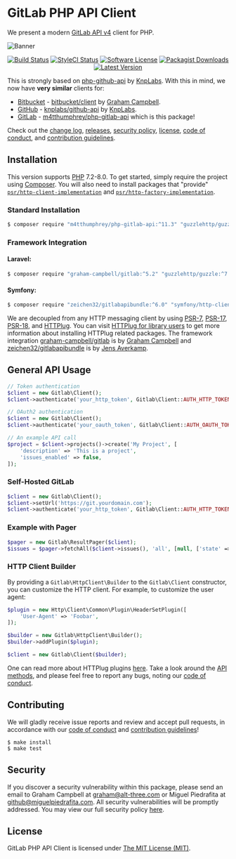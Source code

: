 # GitLab PHP API Client

We present a modern [GitLab API v4](https://docs.gitlab.com/ce/api/) client for PHP.

![Banner](https://user-images.githubusercontent.com/2829600/86969006-fc2e3b00-c164-11ea-80b7-8750160a65c4.png)

<p align="center">
<a href="https://github.com/GitLabPHP/Client/actions?query=workflow%3ATests"><img src="https://img.shields.io/github/workflow/status/GitLabPHP/Client/Tests?label=Tests&style=flat-square" alt="Build Status"></img></a>
<a href="https://github.styleci.io/repos/6816335"><img src="https://github.styleci.io/repos/6816335/shield" alt="StyleCI Status"></img></a>
<a href="LICENSE"><img src="https://img.shields.io/badge/license-MIT-brightgreen?style=flat-square" alt="Software License"></img></a>
<a href="https://packagist.org/packages/m4tthumphrey/php-gitlab-api"><img src="https://img.shields.io/packagist/dt/m4tthumphrey/php-gitlab-api?style=flat-square" alt="Packagist Downloads"></img></a>
<a href="https://github.com/GitLabPHP/Client/releases"><img src="https://img.shields.io/github/release/GitLabPHP/Client?style=flat-square" alt="Latest Version"></img></a>
</p>

This is strongly based on [php-github-api](https://github.com/KnpLabs/php-github-api) by [KnpLabs](https://github.com/KnpLabs). With this in mind, we now have **very similar** clients for:

* [Bitbucket](https://bitbucket.org/) - [bitbucket/client](https://packagist.org/packages/bitbucket/client) by [Graham Campbell](https://github.com/GrahamCampbell).
* [GitHub](https://github.com/) - [knplabs/github-api](https://packagist.org/packages/knplabs/github-api) by [KnpLabs](https://github.com/KnpLabs/php-github-api).
* [GitLab](https://gitlab.com/) - [m4tthumphrey/php-gitlab-api](https://packagist.org/packages/m4tthumphrey/php-gitlab-api) which is this package!

Check out the [change log](CHANGELOG.md), [releases](https://github.com/GitLabPHP/Client/releases), [security policy](https://github.com/GitLabPHP/Client/security/policy), [license](LICENSE), [code of conduct](.github/CODE_OF_CONDUCT.md), and [contribution guidelines](.github/CONTRIBUTING.md).


## Installation

This version supports [PHP](https://php.net) 7.2-8.0. To get started, simply require the project using [Composer](https://getcomposer.org). You will also need to install packages that "provide" [`psr/http-client-implementation`](https://packagist.org/providers/psr/http-client-implementation) and [`psr/http-factory-implementation`](https://packagist.org/providers/psr/http-factory-implementation).

### Standard Installation

```bash
$ composer require "m4tthumphrey/php-gitlab-api:^11.3" "guzzlehttp/guzzle:^7.2" "http-interop/http-factory-guzzle:^1.0"
```

### Framework Integration

#### Laravel:

```bash
$ composer require "graham-campbell/gitlab:^5.2" "guzzlehttp/guzzle:^7.2" "http-interop/http-factory-guzzle:^1.0"
```

#### Symfony:

```bash
$ composer require "zeichen32/gitlabapibundle:^6.0" "symfony/http-client:^5.2" "nyholm/psr7:^1.3"
```

We are decoupled from any HTTP messaging client by using [PSR-7](https://www.php-fig.org/psr/psr-7/), [PSR-17](https://www.php-fig.org/psr/psr-17/), [PSR-18](https://www.php-fig.org/psr/psr-18/), and [HTTPlug](https://httplug.io/). You can visit [HTTPlug for library users](https://docs.php-http.org/en/latest/httplug/users.html) to get more information about installing HTTPlug related packages. The framework integration [graham-campbell/gitlab](https://github.com/GrahamCampbell/Laravel-GitLab) is by [Graham Campbell](https://github.com/GrahamCampbell) and [zeichen32/gitlabapibundle](https://github.com/Zeichen32/GitLabApiBundle) is by [Jens Averkamp](https://github.com/Zeichen32).

## General API Usage

```php
// Token authentication
$client = new Gitlab\Client();
$client->authenticate('your_http_token', Gitlab\Client::AUTH_HTTP_TOKEN);

// OAuth2 authentication
$client = new Gitlab\Client();
$client->authenticate('your_oauth_token', Gitlab\Client::AUTH_OAUTH_TOKEN);

// An example API call
$project = $client->projects()->create('My Project', [
    'description' => 'This is a project',
    'issues_enabled' => false,
]);
```

### Self-Hosted GitLab

```php
$client = new Gitlab\Client();
$client->setUrl('https://git.yourdomain.com');
$client->authenticate('your_http_token', Gitlab\Client::AUTH_HTTP_TOKEN);
```

### Example with Pager

```php
$pager = new Gitlab\ResultPager($client);
$issues = $pager->fetchAll($client->issues(), 'all', [null, ['state' => 'closed']]);
```

### HTTP Client Builder

By providing a `Gitlab\HttpClient\Builder` to the `Gitlab\Client` constructor, you can customize the HTTP client. For example, to customize the user agent:

```php
$plugin = new Http\Client\Common\Plugin\HeaderSetPlugin([
    'User-Agent' => 'Foobar',
]);

$builder = new Gitlab\HttpClient\Builder();
$builder->addPlugin($plugin);

$client = new Gitlab\Client($builder);
```

One can read more about HTTPlug plugins [here](https://docs.php-http.org/en/latest/plugins/introduction.html#how-it-works). Take a look around the [API methods](https://github.com/GitLabPHP/Client/tree/11.2/src/Api), and please feel free to report any bugs, noting our [code of conduct](.github/CODE_OF_CONDUCT.md).


## Contributing

We will gladly receive issue reports and review and accept pull requests, in accordance with our [code of conduct](.github/CODE_OF_CONDUCT.md) and [contribution guidelines](.github/CONTRIBUTING.md)!

```
$ make install
$ make test
```


## Security

If you discover a security vulnerability within this package, please send an email to Graham Campbell at graham@alt-three.com or Miguel Piedrafita at github@miguelpiedrafita.com. All security vulnerabilities will be promptly addressed. You may view our full security policy [here](https://github.com/GitLabPHP/Client/security/policy).


## License

GitLab PHP API Client is licensed under [The MIT License (MIT)](LICENSE).
